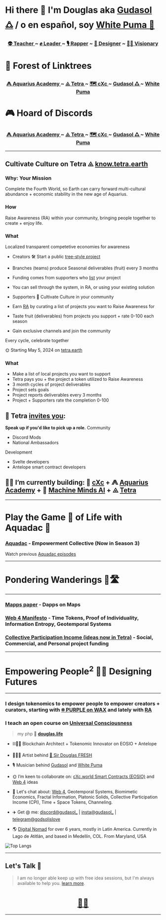 # Hi there 👋 I'm Douglas aka [Gudasol 🜛](https://ampl.ink/gudasol) / o en español, soy [White Puma 🐆](https://puma.red)

<h3 align="center"><b>
 <a href="https://in.aquarius.academy">👽 Teacher </a> ~ 
 <a href="https://lu.ma/aquadac">✊ Leader </a> ~ 
 <a href="https://open.spotify.com/playlist/2WEKrYq0mht0kyFguEcYzi">🎙 Rapper</a> ~ 
 <a href="https://www.redbubble.com/people/SirDouglasFresh/shop">🎨 Designer</a> ~ 
 <a href="https://gudasol.gumroad.com">🧙‍♂️ Visionary</a>
</b>
</h3>

# 🌳 Forest of Linktrees

<h3 align="center"><b>
 <a href="https://linktr.ee/aquariusacademy"> ⨇ Aquarius Academy </a> ~ 
 <a href="https://linktr.ee/tetra.earth"> ⨻ Tetra </a> ~ 
 <a href="https://linktr.ee/cXc.world"> 🗺 cXc </a> ~ 
 <a href="https://linktr.ee/gudasol"> Gudasol 🜛 </a> ~ 
 <a href="https://linktr.ee/gudasol"> White Puma </a>
</b>
</h3>

# 🎮 Hoard of Discords 

<h3 align="center"><b>
 <a href="https://discord.gg/KnbA47n6Zj"> ⨇ Aquarius Academy </a> ~ 
 <a href="https://discord.gg/ZSU5BgGTAY"> ⨻ Tetra </a> ~ 
 <a href="https://discord.gg/u3kpj7xEWZ"> 🗺 cXc </a> ~ 
 <a href="https://discord.gg/MrRXZYhHfp"> Gudasol 🜛 </a> ~ 
 <a href="https://discord.gg/jeDbjj3EHS"> White Puma </a>
</b>
</h3>


___

## Cultivate Culture on Tetra ⨻ [know.tetra.earth](https://know.tetra.earth)
### Why: Your Mission
Complete the Fourth World, so Earth can carry forward multi-cultural abundance + economic stability in the new age of Aquarius.

### How
Raise Awareness (RA) within your community, bringing people together to create + enjoy life.

### What
Localized transparent competetive economies for awareness

- Creators 🛠️ Start a public [tree-style project](https://know.tetra.earth/info/system/projects)
 - Branches (teams) produce Seasonal deliverables (fruit) every 3 months
 - Funding comes from supporters who [list](https://know.tetra.earth/info/system/lists) your project
 - You can sell through the system, in RA, or using your existing solution

- Supporters 🤝 Cultivate Culture in your community
 - Earn [RA](https://know.tetra.earth/info/system/localnomics) by curating a list of projects you want to Raise Awareness for
 - Taste fruit (deliverables) from projects you support + rate 0-100 each season
 - Gain exclusive channels and join the community

Every cycle, celebrate together 

🌞 Starting May 5, 2024 on [tetra.earth](https://tetra.earth)
 
### What
- Make a list of local projects you want to support
- Tetra pays you + the project a token utilized to Raise Awareness
- 3 month cycles of project deliverables
 - Project sets goals
 - Project reports deliverables every 3 months
 - Project + Supporters rate the completion 0-100

## 🤝 Tetra [invites you](https://discord.com/invite/ZSU5BgGTAY): 

**Speak up if you'd like to pick up a role.**
Community
- Discord Mods
- National Ambassadors 

Development
- Svelte developers
- Antelope smart contract developers


## 👷‍♂️ I’m currently building: 🔺 [cXc](https://linktr.ee/cxc.world) + ⨇ [Aquarius Academy](https://aquarius.academy/) + 🦾 [Machine Minds AI](https://godsol.gumroad.com) + ⨻ [Tetra](https://tetra.earth)


___
  
# Play the Game 🏀 of Life with Aquadac 🏺

### [Aquadac](https://lu.ma/aquadac) - Empowerment Collective (Now in Season 3)

Watch previous [Aquadac episodes](https://www.youtube.com/playlist?list=PLRRVgL5-YYRWHfSaiEk_QXQuKKnIvW8Fm)

___


# Pondering Wanderings 🤔🛣

___

### [Mapps paper](https://docs.google.com/document/d/1YppJ2EYumRI2j0UHYdZh7NJMObMI_NfHgaFRLbjgBtw/preview) - Dapps on Maps 

### [Web 4 Manifesto](https://github.com/dougbutner/web-4) - Time Tokens, Proof of Individuality, Information Entropy, Geotemporal Systems  

### [Collective Participation Income (ideas now in Tetra)](https://github.com/dougbutner/effective-collective) - Social, Commercial, and Personal project funding

--- 

# Empowering People<sup>2</sup> 💫🙏 Designing Futures

___

### I design tokenomics to empower people to empower creators + curators, starting with [🔯 PURPLE on WAX](https://github.com/currentxchange/purple-explainer) and lately with [RA](https://know.tetra.earth/info/system/localnomics)

### I teach an open course on [Universal Consciousness](https://aquarius.academy/learn/universal-consciousness-densities-dimensions-matrices-grids/)

> my php 🏡 **[douglas.life](https://douglas.life/)** 

- ⛓👷‍♂️ Blockchain Architect + Tokenomic Innovator on EOSIO + Antelope
- 🧙‍♂️🎇 Artist behind [🔮 Sir Douglas FRESH](https://www.redbubble.com/people/SirDouglasFresh/shop)
- 🎙 Musician behind [Gudasol](https://open.spotify.com/playlist/2WEKrYq0mht0kyFguEcYzi) and [White Puma](https://puma.red)
- 🌞 I’m keen to collaborate on: [cXc.world Smart Contracts (EOSIO)](https://github.com/dougbutner/beta-pseudo) and [Web 4](https://github.com/dougbutner/web-4) ideas
- 💬 Let's chat about: [Web 4](https://github.com/dougbutner/web-4), Geotemporal Systems, Biomimetic Economics, Fractal Information, Platonic Solids, Collective Participation Income (CPI), Time + Space Tokens, Channeling.
- ✈️ Get @ me: [discord@gudasol_](https://discord.gg/MrRXZYhHfp) | [insta@gudasol_](https://instagram.com/dougbutner) | [telegram@godsolislove](https://tg.me/godsolislove)

- 🌎 [Digital Nomad](https://gudasol.gumroad.com/l/become-digital-nomad) for over 6 years, mostly in Latin America. Currently in Lago de Atitlán, and based in Medellín, COL. From Maryland, USA

![Top Langs](https://github-readme-stats.vercel.app/api/top-langs/?username=dougbutner&layout=donut)

___   

## Let's Talk 🤝
> I am no longer able keep up with free idea sessions, but I'm always available to help you. [learn more](https://gudasol.gumroad.com/).
 
<h1 align="center">
<a href="https://linktr.ee/gudasol">🔗🌳</a>
</h1>

___  
